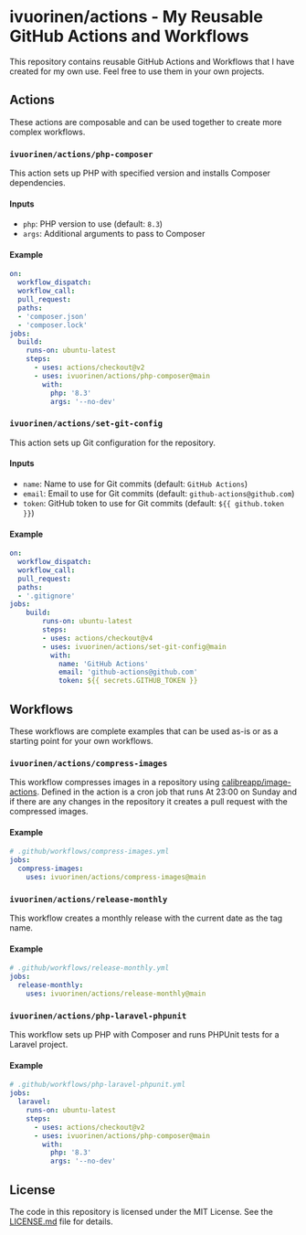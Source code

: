 # ivuorinen/actions - My Reusable GitHub Actions and Workflows

This repository contains reusable GitHub Actions and Workflows that
I have created for my own use. Feel free to use them in your own projects.

## Actions

These actions are composable and can be used together to create more complex workflows.

### `ivuorinen/actions/php-composer`

This action sets up PHP with specified version and installs Composer dependencies.

#### Inputs

- `php`: PHP version to use (default: `8.3`)
- `args`: Additional arguments to pass to Composer

#### Example

```yaml
on:
  workflow_dispatch:
  workflow_call:
  pull_request:
  paths:
  - 'composer.json'
  - 'composer.lock'
jobs:
  build:
    runs-on: ubuntu-latest
    steps:
      - uses: actions/checkout@v2
      - uses: ivuorinen/actions/php-composer@main
        with:
          php: '8.3'
          args: '--no-dev'
```

### `ivuorinen/actions/set-git-config`

This action sets up Git configuration for the repository.

#### Inputs

- `name`: Name to use for Git commits (default: `GitHub Actions`)
- `email`: Email to use for Git commits (default: `github-actions@github.com`)
- `token`: GitHub token to use for Git commits (default: `${{ github.token }}`)

#### Example

```yaml
on:
  workflow_dispatch:
  workflow_call:
  pull_request:
  paths:
  - '.gitignore'
jobs:
    build:
        runs-on: ubuntu-latest
        steps:
        - uses: actions/checkout@v4
        - uses: ivuorinen/actions/set-git-config@main
          with:
            name: 'GitHub Actions'
            email: 'github-actions@github.com'
            token: ${{ secrets.GITHUB_TOKEN }}
```

## Workflows

These workflows are complete examples that can be used as-is or as a starting point for your own workflows.

### `ivuorinen/actions/compress-images`

This workflow compresses images in a repository using [calibreapp/image-actions](https://github.com/calibreapp/image-actions).
Defined in the action is a cron job that runs At 23:00 on Sunday and if there are any changes in the repository it creates a pull request with the compressed images.

#### Example

```yaml
# .github/workflows/compress-images.yml
jobs:
  compress-images:
    uses: ivuorinen/actions/compress-images@main
```

### `ivuorinen/actions/release-monthly`

This workflow creates a monthly release with the current date as the tag name.

#### Example

```yaml
# .github/workflows/release-monthly.yml
jobs:
  release-monthly:
    uses: ivuorinen/actions/release-monthly@main
```

### `ivuorinen/actions/php-laravel-phpunit`

This workflow sets up PHP with Composer and runs PHPUnit tests for a Laravel project.

#### Example

```yaml
# .github/workflows/php-laravel-phpunit.yml
jobs:
  laravel:
    runs-on: ubuntu-latest
    steps:
      - uses: actions/checkout@v2
      - uses: ivuorinen/actions/php-composer@main
        with:
          php: '8.3'
          args: '--no-dev'
```

## License

The code in this repository is licensed under the MIT License. See the [LICENSE.md](LICENSE.md) file for details.
